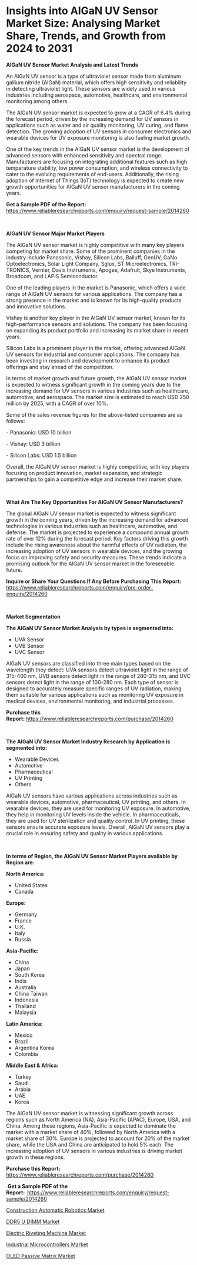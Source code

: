 <p><h1>Insights into AlGaN UV Sensor Market Size: Analysing Market Share, Trends, and Growth from 2024 to 2031</h1></p><p><strong>AlGaN UV Sensor Market Analysis and Latest Trends</strong></p>
<p><p>An AlGaN UV sensor is a type of ultraviolet sensor made from aluminum gallium nitride (AlGaN) material, which offers high sensitivity and reliability in detecting ultraviolet light. These sensors are widely used in various industries including aerospace, automotive, healthcare, and environmental monitoring among others.</p><p>The AlGaN UV sensor market is expected to grow at a CAGR of 6.4% during the forecast period, driven by the increasing demand for UV sensors in applications such as water and air quality monitoring, UV curing, and flame detection. The growing adoption of UV sensors in consumer electronics and wearable devices for UV exposure monitoring is also fueling market growth.</p><p>One of the key trends in the AlGaN UV sensor market is the development of advanced sensors with enhanced sensitivity and spectral range. Manufacturers are focusing on integrating additional features such as high temperature stability, low power consumption, and wireless connectivity to cater to the evolving requirements of end-users. Additionally, the rising adoption of Internet of Things (IoT) technology is expected to create new growth opportunities for AlGaN UV sensor manufacturers in the coming years.</p></p>
<p><strong>Get a Sample PDF of the Report:&nbsp;</strong> <a href="https://www.reliableresearchreports.com/enquiry/request-sample/2014260">https://www.reliableresearchreports.com/enquiry/request-sample/2014260</a></p>
<p>&nbsp;</p>
<p><strong>AlGaN UV Sensor Major Market Players</strong></p>
<p><p>The AlGaN UV sensor market is highly competitive with many key players competing for market share. Some of the prominent companies in the industry include Panasonic, Vishay, Silicon Labs, Balluff, GenUV, GaNo Optoelectronics, Solar Light Company, Sglux, ST Microelectronics, TRI-TRONICS, Vernier, Davis Instruments, Apogee, Adafruit, Skye Instruments, Broadcom, and LAPIS Semiconductor.</p><p>One of the leading players in the market is Panasonic, which offers a wide range of AlGaN UV sensors for various applications. The company has a strong presence in the market and is known for its high-quality products and innovative solutions.</p><p>Vishay is another key player in the AlGaN UV sensor market, known for its high-performance sensors and solutions. The company has been focusing on expanding its product portfolio and increasing its market share in recent years.</p><p>Silicon Labs is a prominent player in the market, offering advanced AlGaN UV sensors for industrial and consumer applications. The company has been investing in research and development to enhance its product offerings and stay ahead of the competition.</p><p>In terms of market growth and future growth, the AlGaN UV sensor market is expected to witness significant growth in the coming years due to the increasing demand for UV sensors in various industries such as healthcare, automotive, and aerospace. The market size is estimated to reach USD 250 million by 2025, with a CAGR of over 10%.</p><p>Some of the sales revenue figures for the above-listed companies are as follows:</p><p>- Panasonic: USD 10 billion</p><p>- Vishay: USD 3 billion</p><p>- Silicon Labs: USD 1.5 billion</p><p>Overall, the AlGaN UV sensor market is highly competitive, with key players focusing on product innovation, market expansion, and strategic partnerships to gain a competitive edge and increase their market share.</p></p>
<p>&nbsp;</p>
<p><strong>What Are The Key Opportunities For AlGaN UV Sensor Manufacturers?</strong></p>
<p><p>The global AlGaN UV sensor market is expected to witness significant growth in the coming years, driven by the increasing demand for advanced technologies in various industries such as healthcare, automotive, and defense. The market is projected to experience a compound annual growth rate of over 12% during the forecast period. Key factors driving this growth include the rising awareness about the harmful effects of UV radiation, the increasing adoption of UV sensors in wearable devices, and the growing focus on improving safety and security measures. These trends indicate a promising outlook for the AlGaN UV sensor market in the foreseeable future.</p></p>
<p><strong>Inquire or Share Your Questions If Any Before Purchasing This Report:</strong> <a href="https://www.reliableresearchreports.com/enquiry/pre-order-enquiry/2014260">https://www.reliableresearchreports.com/enquiry/pre-order-enquiry/2014260</a></p>
<p>&nbsp;</p>
<p><strong>Market Segmentation</strong></p>
<p><strong>The AlGaN UV Sensor Market Analysis by types is segmented into:</strong></p>
<p><ul><li>UVA Sensor</li><li>UVB Sensor</li><li>UVC Sensor</li></ul></p>
<p><p>AlGaN UV sensors are classified into three main types based on the wavelength they detect: UVA sensors detect ultraviolet light in the range of 315-400 nm, UVB sensors detect light in the range of 280-315 nm, and UVC sensors detect light in the range of 100-280 nm. Each type of sensor is designed to accurately measure specific ranges of UV radiation, making them suitable for various applications such as monitoring UV exposure in medical devices, environmental monitoring, and industrial processes.</p></p>
<p><strong>Purchase this Report:&nbsp;</strong><a href="https://www.reliableresearchreports.com/purchase/2014260">https://www.reliableresearchreports.com/purchase/2014260</a></p>
<p>&nbsp;</p>
<p><strong>The AlGaN UV Sensor Market Industry Research by Application is segmented into:</strong></p>
<p><ul><li>Wearable Devices</li><li>Automotive</li><li>Pharmaceutical</li><li>UV Printing</li><li>Others</li></ul></p>
<p><p>AlGaN UV sensors have various applications across industries such as wearable devices, automotive, pharmaceutical, UV printing, and others. In wearable devices, they are used for monitoring UV exposure. In automotive, they help in monitoring UV levels inside the vehicle. In pharmaceuticals, they are used for UV sterilization and quality control. In UV printing, these sensors ensure accurate exposure levels. Overall, AlGaN UV sensors play a crucial role in ensuring safety and quality in various applications.</p></p>
<p>&nbsp;</p>
<p><strong>In terms of Region, the AlGaN UV Sensor Market Players available by Region are:</strong></p>
<p>
    <p> <strong> North America: </strong>
        <ul>
            <li>United States</li>
            <li>Canada</li>
        </ul>
        </p> 
    <p> <strong> Europe: </strong>
        <ul>
            <li>Germany</li>
            <li>France</li>
            <li>U.K.</li>
            <li>Italy</li>
            <li>Russia</li>
        </ul>
        </p> 
    <p> <strong> Asia-Pacific: </strong>
        <ul>
            <li>China</li>
            <li>Japan</li>
            <li>South Korea</li>
            <li>India</li>
            <li>Australia</li>
            <li>China Taiwan</li>
            <li>Indonesia</li>
            <li>Thailand</li>
            <li>Malaysia</li>
        </ul>
        </p> 
    <p> <strong> Latin America: </strong>
        <ul>
            <li>Mexico</li>
            <li>Brazil</li>
            <li>Argentina Korea</li>
            <li>Colombia</li>
        </ul>
        </p> 
    <p> <strong> Middle East & Africa: </strong>
        <ul>
            <li>Turkey</li>
            <li>Saudi</li>
            <li>Arabia</li>
            <li>UAE</li>
            <li>Korea</li>
        </ul>
    </p>
    </p>
<p><p>The AlGaN UV sensor market is witnessing significant growth across regions such as North America (NA), Asia-Pacific (APAC), Europe, USA, and China. Among these regions, Asia-Pacific is expected to dominate the market with a market share of 40%, followed by North America with a market share of 30%. Europe is projected to account for 20% of the market share, while the USA and China are anticipated to hold 5% each. The increasing adoption of UV sensors in various industries is driving market growth in these regions.</p></p>
<p><strong>Purchase this Report: </strong><a href="https://www.reliableresearchreports.com/purchase/2014260">https://www.reliableresearchreports.com/purchase/2014260</a></p>
<p>&nbsp;<strong>Get a Sample PDF of the Report:&nbsp;&nbsp;</strong><a href="https://www.reliableresearchreports.com/enquiry/request-sample/2014260">https://www.reliableresearchreports.com/enquiry/request-sample/2014260</a></p>
<p><strong></strong></p>
<p><p><a href="https://invited-way-688.notion.site/Construction-Automatic-Robotics-Market-Furnish-Information-about-Market-Size-Market-Share-Market-D-beccefb0be314bd2b946608fef7ea043">Construction Automatic Robotics Market</a></p><p><a href="https://view.publitas.com/reportprime-1/ddr5-u-dimm-market-size-global-industry-overview-market-segmentation-and-forecast-2024-to-2031/">DDR5 U DIMM Market</a></p><p><a href="https://butternut-bug-553.notion.site/Electric-Riveting-Machine-Market-Challenges-Opportunities-and-Growth-Drivers-and-Major-Market-Pla-dc91b857cf94491b8f5228acf8740ff2">Electric Riveting Machine Market</a></p><p><a href="https://view.publitas.com/reportprime-1/industrial-microcontrollers-market-provides-detailed-segmentation-of-this-market-based-on-type-application-and-region-and-forecast-for-the-period-from-2024-2031/">Industrial Microcontrollers Market</a></p><p><a href="https://github.com/sonuprakash1/Market-Research-Report-List-1/blob/main/oled-passive-matrix-market.md">OLED Passive Matrix Market</a></p></p>